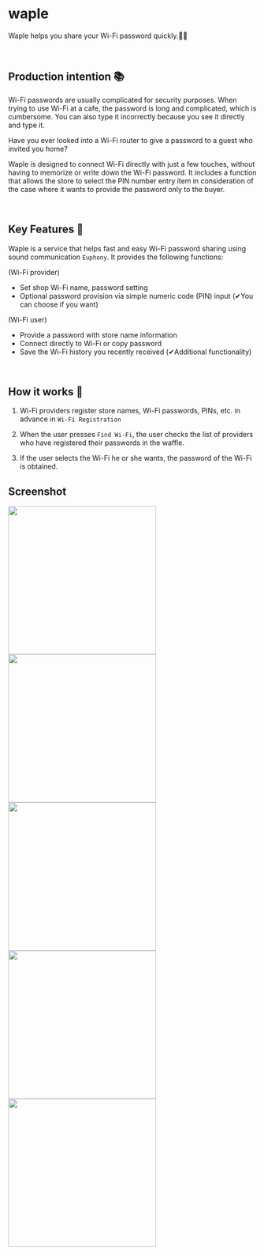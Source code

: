 # waple
Waple helps you share your Wi-Fi password quickly.💭🧇      

<br/>

## **Production intention** 📚

Wi-Fi passwords are usually complicated for security purposes. When trying to use Wi-Fi at a cafe, the password is long and complicated, which is cumbersome. 
You can also type it incorrectly because you see it directly and type it. 

Have you ever looked into a Wi-Fi router to give a password to a guest who invited you home?

Waple is designed to connect Wi-Fi directly with just a few touches, without having to memorize or write down the Wi-Fi password.
It includes a function that allows the store to select the PIN number entry item in consideration of the case where it wants to provide the password only to the buyer.

<br/>


## **Key Features** 🚀

Waple is a service that helps fast and easy Wi-Fi password sharing using sound communication `Euphony`. It provides the following functions:

(Wi-Fi provider) 
- Set shop Wi-Fi name, password setting
- Optional password provision via simple numeric code (PIN) input (✔You can choose if you want)

(Wi-Fi user)
- Provide a password with store name information
- Connect directly to Wi-Fi or copy password
- Save the Wi-Fi history you recently received (✔Additional functionality)

<br/>

## **How it works** 🤖

1. Wi-Fi providers register store names, Wi-Fi passwords, PINs, etc. in advance in `Wi-Fi Registration`

2. When the user presses `Find Wi-Fi`, the user checks the list of providers who have registered their passwords in the waffle.

3. If the user selects the Wi-Fi he or she wants, the password of the Wi-Fi is obtained.

## Screenshot
<img width="300px" src="https://github.com/euphony-io/waple/blob/readme/screenshot/screenshot1.jpg" />
<img width="300px" src="https://github.com/euphony-io/waple/blob/readme/screenshot/screenshot2.jpg" />
<img width="300px" src="https://github.com/euphony-io/waple/blob/readme/screenshot/screenshot3.jpg" />
<img width="300px" src="https://github.com/euphony-io/waple/blob/readme/screenshot/screenshot4.jpg" />
<img width="300px" src="https://github.com/euphony-io/waple/blob/readme/screenshot/screenshot5.jpg" />
